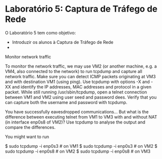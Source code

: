 # Laboratório 5: Captura de Tráfego de Rede

O Laboratório 5 tem como objetivo:
- Introduzir os alunos à Captura de Tráfego de Rede
- 




Monitor network traffic

To monitor the network traffic, we may use VM2 (or another machine, e.g. a VM4, also connected to the network) to run tcpdump and capture all network traffic. Make sure you can detect ICMP packets originating at VM3 and with destination VM1 (using ping). Use tcpdump with options -X and -XX and identify the IP addresses, MAC addresses and protocol in a given packet. While still running /usr/sbin/tcpdump, open a telnet connection between VM1 and VM2 using user seed and password dees. Verify that you can capture both the username and password with tcpdump.

You have successfully eavesdropped communications… But what is the difference between executing telnet from VM1 to VM3 with and without NAT (in interface enp0s8 of VM2)? Use tcpdump to analyse the output and compare the differences.

You might want to run

$ sudo tcpdump -i enp0s3   # on VM1
$ sudo tcpdump -i enp0s3   # on VM2
$ sudo tcpdump -i enp0s8   # on VM2
$ sudo tcpdump -i enp0s8   # on VM3



